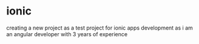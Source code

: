 # ionic
creating a new project as a test project for ionic apps development as i am an angular developer with 3 years of experience
